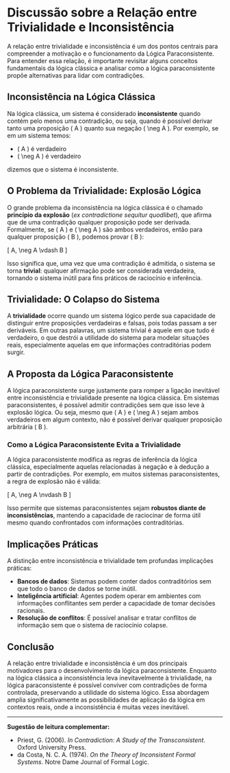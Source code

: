 
# Discussão sobre a Relação entre Trivialidade e Inconsistência

A relação entre trivialidade e inconsistência é um dos pontos centrais para compreender a motivação e o funcionamento da Lógica Paraconsistente. Para entender essa relação, é importante revisitar alguns conceitos fundamentais da lógica clássica e analisar como a lógica paraconsistente propõe alternativas para lidar com contradições.

## Inconsistência na Lógica Clássica

Na lógica clássica, um sistema é considerado **inconsistente** quando contém pelo menos uma contradição, ou seja, quando é possível derivar tanto uma proposição \( A \) quanto sua negação \( \neg A \). Por exemplo, se em um sistema temos:

- \( A \) é verdadeiro
- \( \neg A \) é verdadeiro

dizemos que o sistema é inconsistente.

## O Problema da Trivialidade: Explosão Lógica

O grande problema da inconsistência na lógica clássica é o chamado **princípio da explosão** (*ex contradictione sequitur quodlibet*), que afirma que de uma contradição qualquer proposição pode ser derivada. Formalmente, se \( A \) e \( \neg A \) são ambos verdadeiros, então para qualquer proposição \( B \), podemos provar \( B \):

\[
A, \neg A \vdash B
\]

Isso significa que, uma vez que uma contradição é admitida, o sistema se torna **trivial**: qualquer afirmação pode ser considerada verdadeira, tornando o sistema inútil para fins práticos de raciocínio e inferência.

## Trivialidade: O Colapso do Sistema

A **trivialidade** ocorre quando um sistema lógico perde sua capacidade de distinguir entre proposições verdadeiras e falsas, pois todas passam a ser deriváveis. Em outras palavras, um sistema trivial é aquele em que tudo é verdadeiro, o que destrói a utilidade do sistema para modelar situações reais, especialmente aquelas em que informações contraditórias podem surgir.

## A Proposta da Lógica Paraconsistente

A lógica paraconsistente surge justamente para romper a ligação inevitável entre inconsistência e trivialidade presente na lógica clássica. Em sistemas paraconsistentes, é possível admitir contradições sem que isso leve à explosão lógica. Ou seja, mesmo que \( A \) e \( \neg A \) sejam ambos verdadeiros em algum contexto, não é possível derivar qualquer proposição arbitrária \( B \).

### Como a Lógica Paraconsistente Evita a Trivialidade

A lógica paraconsistente modifica as regras de inferência da lógica clássica, especialmente aquelas relacionadas à negação e à dedução a partir de contradições. Por exemplo, em muitos sistemas paraconsistentes, a regra de explosão não é válida:

\[
A, \neg A \nvdash B
\]

Isso permite que sistemas paraconsistentes sejam **robustos diante de inconsistências**, mantendo a capacidade de raciocinar de forma útil mesmo quando confrontados com informações contraditórias.

## Implicações Práticas

A distinção entre inconsistência e trivialidade tem profundas implicações práticas:

- **Bancos de dados**: Sistemas podem conter dados contraditórios sem que todo o banco de dados se torne inútil.
- **Inteligência artificial**: Agentes podem operar em ambientes com informações conflitantes sem perder a capacidade de tomar decisões racionais.
- **Resolução de conflitos**: É possível analisar e tratar conflitos de informação sem que o sistema de raciocínio colapse.

## Conclusão

A relação entre trivialidade e inconsistência é um dos principais motivadores para o desenvolvimento da lógica paraconsistente. Enquanto na lógica clássica a inconsistência leva inevitavelmente à trivialidade, na lógica paraconsistente é possível conviver com contradições de forma controlada, preservando a utilidade do sistema lógico. Essa abordagem amplia significativamente as possibilidades de aplicação da lógica em contextos reais, onde a inconsistência é muitas vezes inevitável.

---
**Sugestão de leitura complementar:**  
- Priest, G. (2006). *In Contradiction: A Study of the Transconsistent*. Oxford University Press.  
- da Costa, N. C. A. (1974). *On the Theory of Inconsistent Formal Systems*. Notre Dame Journal of Formal Logic.
```
